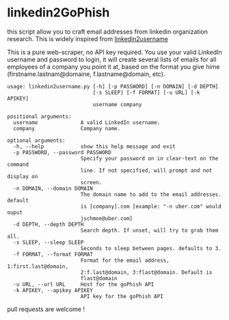 # linkedin2GoPhish

this script allow you to craft email addresses from linkedin organization research. This is widely inspired from [linkedin2username](https://github.com/initstring/linkedin2username)

This is a pure web-scraper, no API key required. You use your valid LinkedIn username and password to login, it will create several lists of emails for all employees of a company you point it at, based on the format you give hime (firstname.lastnam@domaine, f.lastname@domain, etc).

```
usage: linkedin2username.py [-h] [-p PASSWORD] [-n DOMAIN] [-d DEPTH]
                            [-s SLEEP] [-f FORMAT] [-u URL] [-k APIKEY]
                            username company

positional arguments:
  username              A valid LinkedIn username.
  company               Company name.

optional arguments:
  -h, --help            show this help message and exit
  -p PASSWORD, --password PASSWORD
                        Specify your password on in clear-text on the command
                        line. If not specified, will prompt and not display on
                        screen.
  -n DOMAIN, --domain DOMAIN
                        The domain name to add to the email addresses. default
                        is [company].com [example: "-n uber.com" would ouput
                        jschmoe@uber.com]
  -d DEPTH, --depth DEPTH
                        Search depth. If unset, will try to grab them all.
  -s SLEEP, --sleep SLEEP
                        Seconds to sleep between pages. defaults to 3.
  -f FORMAT, --format FORMAT
                        Format for the email address, 1:first.last@domain,
                        2:f.last@domain, 3:flast@domain. Default is
                        flast@domain
  -u URL, --url URL     Host for the goPhish API
  -k APIKEY, --apikey APIKEY
                        API key for the goPhish API
```

pull requests are welcome !
